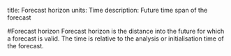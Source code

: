 title: Forecast horizon
units: Time
description: Future time span of the forecast

#Forecast horizon
Forecast horizon is the distance into the future for which a forecast is valid. The time is relative to the analysis or initialisation time of the forecast. 
